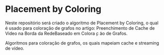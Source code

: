 # Placement by Coloring

Neste repositório será criado o algoritmo de Placement by Coloring, o qual é usado para coloração de grafos no artigo: Preenchimento de Cache de Video na Borda da RedeBaseado em Colora ̧c ̃ao de Grafos.

Algoritmos para coloração de grafos, os quais mapeiam cache e streaming de vídeo.
